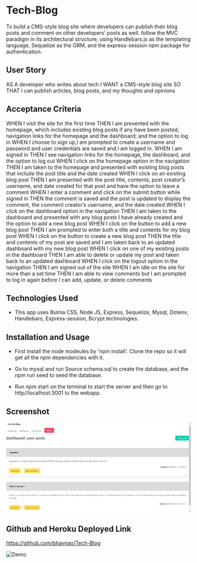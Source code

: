 # Tech-Blog

To build a CMS-style blog site where developers can publish their blog posts and comment on other developers’ posts as well.  follow the MVC paradigm in its architectural structure, using Handlebars.js as the templating language, Sequelize as the ORM, and the express-session npm package for authentication.

## User Story
AS A developer who writes about tech
I WANT a CMS-style blog site
SO THAT I can publish articles, blog posts, and my thoughts and opinions

## Acceptance Criteria

WHEN I visit the site for the first time
THEN I am presented with the homepage, which includes existing blog posts if any have been posted; navigation links for the homepage and the dashboard; and the option to log in
WHEN I choose to sign up,I am prompted to create a username and password and user credentials are saved and I am logged in.
WHEN I am signed in
THEN I see navigation links for the homepage, the dashboard, and the option to log out
WHEN I click on the homepage option in the navigation
THEN I am taken to the homepage and presented with existing blog posts that include the post title and the date created
WHEN I click on an existing blog post
THEN I am presented with the post title, contents, post creator’s username, and date created for that post and have the option to leave a comment
WHEN I enter a comment and click on the submit button while signed in
THEN the comment is saved and the post is updated to display the comment, the comment creator’s username, and the date created
WHEN I click on the dashboard option in the navigation
THEN I am taken to the dashboard and presented with any blog posts I have already created and the option to add a new blog post
WHEN I click on the button to add a new blog post
THEN I am prompted to enter both a title and contents for my blog post
WHEN I click on the button to create a new blog post
THEN the title and contents of my post are saved and I am taken back to an updated dashboard with my new blog post
WHEN I click on one of my existing posts in the dashboard
THEN I am able to delete or update my post and taken back to an updated dashboard
WHEN I click on the logout option in the navigation
THEN I am signed out of the site
WHEN I am idle on the site for more than a set time
THEN I am able to view comments but I am prompted to log in again before I can add, update, or delete comments

## Technologies Used

* This app uses Bulma CSS, Node JS, Express, Sequelize, Mysql, Dotenv, Handlebars,
Express-session, Bcrypt technologies. 

## Installation and Usage
* First install the node modeules by 'npm install'. Clone the repo so it will get all the 
npm dependencies with it.

* Go to mysql and run Source schema.sql to create the database, and the npm run seed to seed the database.

* Run npm start on the terminal to start the server and then go to http//localhost:3001
to the webapp.

## Screenshot
![Dashboard](./public/images/Screenshot-1.png)

## Github and Heroku Deployed Link

https://github.com/bhavnao/Tech-Blog

![Demo](https://young-ridge-52472.herokuapp.com)